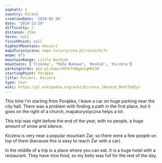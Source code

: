 ```yaml
---
asphalt: 1
country: Poland
creationDate: '2020-02-20'
date: "2019-12-29"
difficulty: 2
distance: 23km
ferns: null
finishPoint: null
highestMountain: Kocierz
mapaTurystyczna: mapa-turystyczna.pl/route/6c7v
mnpm: 873
mountainRange: Little Beskids
mountains: ['Trzonka', "Mała Bukowa", 'Beskid', 'Kiczera']
parkingCords: goo.gl/maps/HVSSfoWgp6zgHH138
startingPoint: Porąbka
title: Kocierz, Kiczera
type: tour
wiki: https://pl.wikipedia.org/wiki/Kiczera_(Beskid_Ma%C5%82y)
---
```


This time I'm starting from Porąbka, I leave a car on huge parking near the city hall.
There was a problem with finding a path in the first place, but it goes on the right of a church, mapaturystyczna helps a lot.

This trip was right before the end of the year, with no people, a huge amount of snow and silence.

Kiczera is very near a popular mountain Żar, so there were a few people on top of them (because this is easy to reach Żar with a car).

In the middle of a trip is a place where you can eat. It is a huge hotel with a restaurant. They have nice food, so my belly was full for the rest of the day.

